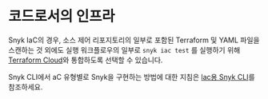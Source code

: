 # 코드로서의 인프라

Snyk IaC의 경우, 소스 제어 리포지토리의 일부로 포함된 Terraform 및 YAML 파일을 스캔하는 것 외에도 실행 워크플로우의 일부로 `snyk iac test` 를 실행하기 위해 [Terraform Cloud](../../../integrate-with-snyk/snyk-ci-cd-integrations/terraform-cloud-integration-for-snyk-iac-using-run-tasks/how-to-use-the-terraform-cloud-integration-for-iac.md)와 통합하도록 선택할 수 있습니다.

Snyk CLI에서 aC 유형별로 Snyk을 구현하는 방법에 대한 지침은 [lac용 Snyk CLI](../../../snyk-cli/scan-and-maintain-projects-using-the-cli/snyk-cli-for-iac/)를 참조하세요.
